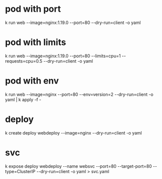 # pod with port
k run web --image=nginx:1.19.0 --port=80 --dry-run=client -o yaml

# pod with limits
k run web --image=nginx:1.19.0 --port=80 --limits=cpu=1 --requests=cpu=0.5 --dry-run=client -o yaml

# pod with env
k run web --image=nginx --port=80 --env=version=2 --dry-run=client -o yaml | k apply -f -

# deploy
k create deploy webdeploy --image=nginx --dry-run=client -o yaml

# svc
k expose deploy webdeploy --name websvc --port=80 --target-port=80 --type=ClusterIP --dry-run=client -o yaml > svc.yaml